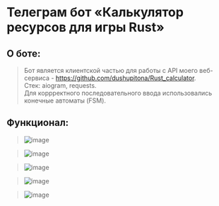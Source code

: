 # Телеграм бот «Калькулятор ресурсов для игры Rust» #

## О боте: ##
>Бот является клиентской частью для работы с API моего веб-сервиса - https://github.com/dushupitona/Rust_calculator. \
>Стек: aiogram, requests. \
>Для коррректного последовательного ввода использовались конечные автоматы (FSM).

## Функционал: ##

> ![image](https://github.com/dushupitona/tg_bot_Rust_calculator_API/assets/108948946/2a047ccd-b8f1-4b34-8b0a-e2893628bc51)

>![image](https://github.com/dushupitona/tg_bot_Rust_calculator_API/assets/108948946/424081c6-90dd-471d-83ca-b2c9216b123f)

>![image](https://github.com/dushupitona/tg_bot_Rust_calculator_API/assets/108948946/4db58889-4eac-4e0e-a539-4034ad23be83)

>![image](https://github.com/dushupitona/tg_bot_Rust_calculator_API/assets/108948946/32d6224c-c108-4045-8201-bef2df3274cb)

>![image](https://github.com/dushupitona/tg_bot_Rust_calculator_API/assets/108948946/f7931e37-034f-4b38-a622-b1524f0718db)





